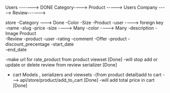 Users -------> DONE
Category----> 
Product -----> 
Users Company -----> 
Review------> 

store 
    -Category ---> Done
    -Color
    -Size
    -Product
        -user ----> foreign key
        -name
        -slug
        -price
        -size ----> Many
        -color ----> Many
        -description
    -Image Product    
    -Review
        -product
        -user
        -rating
        -comment
    -Offer
        -product
        -discount_precentage
        -start_date    
        -end_date   

-make url for rate_product from product viewset [Done]
-will stop add or update or delete review from review serializer [Done]
- cart Models , serializers and viewsets
-(from product detail)add to cart ---> api/store/product/add_to_cart [Done]
-will add total price in cart [Done]





